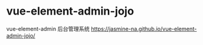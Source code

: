 # vue-element-admin-jojo
vue-element-admin
后台管理系统
https://jasmine-na.github.io/vue-element-admin-jojo/
